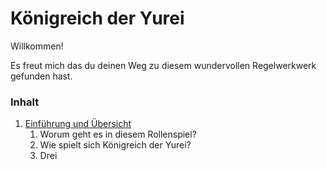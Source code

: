 # Königreich der Yurei

Willkommen!

Es freut mich das du deinen Weg zu diesem wundervollen Regelwerkwerk gefunden hast.



### Inhalt

1. [Einführung und Übersicht](https://github.com/marcelfnfnllvr/kingdomoftheyurei/blob/main/Allgemeines.md#worum-geht-es-in-diesem-rollenspiel)
   1. Worum geht es in diesem Rollenspiel?
   2. Wie spielt sich Königreich der Yurei?
   3. Drei

